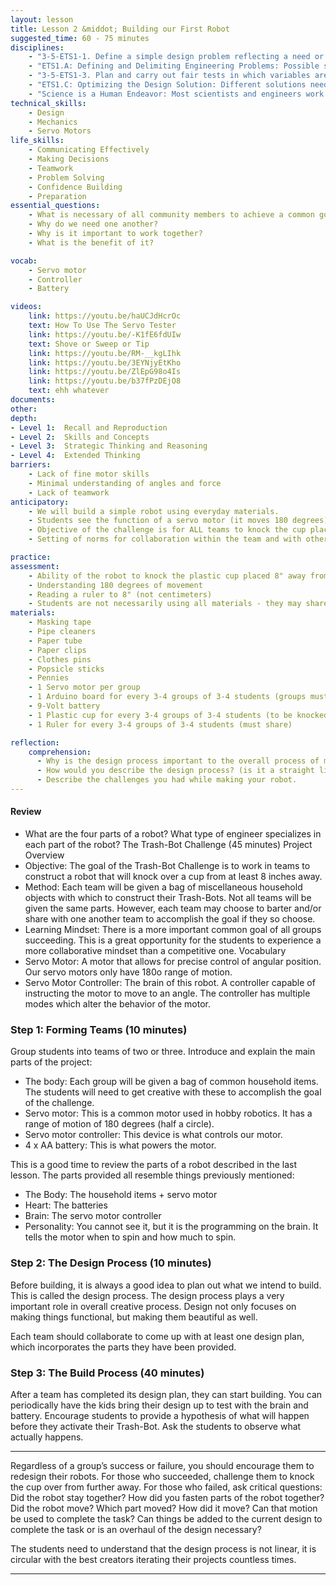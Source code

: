 ```yaml
---
layout: lesson
title: Lesson 2 &middot; Building our First Robot
suggested_time: 60 - 75 minutes
disciplines:
    - "3-5-ETS1-1. Define a simple design problem reflecting a need or a want that includes specified criteria for success and constraints on materials, time, or cost."
    - "ETS1.A: Defining and Delimiting Engineering Problems: Possible solutions to a problem are limited by available materials and resources (constraints). The success of a designed solution is determined by considering the desired features of a solution (criteria). Different proposals for solutions can be compared on the basis of how well each one meets the specified criteria for success or how well each takes the constraints into account. (3-5-ETS1-1)"
    - "3-5-ETS1-3. Plan and carry out fair tests in which variables are controlled and failure points are considered to identify aspects of a model or prototype that can be improved."
    - "ETS1.C: Optimizing the Design Solution: Different solutions need to be tested in order to determine which of them best solves the problem, given the criteria and the constraints. (3-5-ETS1-3)"
    - "Science is a Human Endeavor: Most scientists and engineers work in teams. (4-PS3-4)"
technical_skills:
    - Design
    - Mechanics
    - Servo Motors
life_skills:
    - Communicating Effectively
    - Making Decisions
    - Teamwork
    - Problem Solving
    - Confidence Building
    - Preparation
essential_questions:
    - What is necessary of all community members to achieve a common goal?  
    - Why do we need one another?  
    - Why is it important to work together?  
    - What is the benefit of it?

vocab:
    - Servo motor
    - Controller
    - Battery

videos:
    link: https://youtu.be/haUCJdHcrOc
    text: How To Use The Servo Tester
    link: https://youtu.be/-K1fE6fdUIw
    text: Shove or Sweep or Tip
    link: https://youtu.be/RM-__kgLIhk
    link: https://youtu.be/3EYNjyEtKho
    link: https://youtu.be/ZlEpG98o4Is
    link: https://youtu.be/b37fPzDEjO8
    text: ehh whatever
documents:
other:
depth:
- Level 1:  Recall and Reproduction
- Level 2:  Skills and Concepts
- Level 3:  Strategic Thinking and Reasoning
- Level 4:  Extended Thinking
barriers:
    - Lack of fine motor skills  
    - Minimal understanding of angles and force  
    - Lack of teamwork  
anticipatory:
    - We will build a simple robot using everyday materials.  
    - Students see the function of a servo motor (it moves 180 degrees). Ideally, projected under document camera.  
    - Objective of the challenge is for ALL teams to knock the cup placed 8" away from the robot off the edge of the table  
    - Setting of norms for collaboration within the team and with other teams  

practice:
assessment:
    - Ability of the robot to knock the plastic cup placed 8" away from the robot off the edge of the table  
    - Understanding 180 degrees of movement  
    - Reading a ruler to 8" (not centimeters)  
    - Students are not necessarily using all materials - they may share with other groups  
materials:
    - Masking tape
    - Pipe cleaners
    - Paper tube
    - Paper clips
    - Clothes pins
    - Popsicle sticks
    - Pennies
    - 1 Servo motor per group
    - 1 Arduino board for every 3-4 groups of 3-4 students (groups must share)
    - 9-Volt battery 
    - 1 Plastic cup for every 3-4 groups of 3-4 students (to be knocked over; groups must share)
    - 1 Ruler for every 3-4 groups of 3-4 students (must share)

reflection:
    comprehension:
      - Why is the design process important to the overall process of making?
      - How would you describe the design process? (is it a straight line?)
      - Describe the challenges you had while making your robot.
---
```


#### Review
* What are the four parts of a robot?  What type of engineer specializes in each part of the robot?
The Trash-Bot Challenge (45 minutes) 
Project Overview
* Objective:  The goal of the Trash-Bot Challenge is to work in teams to construct a robot that will knock over a cup from at least 8 inches away.  
* Method:  Each team will be given a bag of miscellaneous household objects with which to construct their Trash-Bots.  Not all teams will be given the same parts.  However, each team may choose to barter and/or share with one another team to accomplish the goal if they so choose.  
* Learning Mindset:  There is a more important common goal of all groups succeeding.  This is a great opportunity for the students to experience a more collaborative mindset than a competitive one.
Vocabulary
* Servo Motor: A motor that allows for precise control of angular position. Our servo motors only have 180o range of motion.
* Servo Motor Controller: The brain of this robot. A controller capable of instructing the motor to move to an angle. The controller has multiple modes which alter the behavior of the motor.

### Step 1:  Forming Teams (10 minutes)
Group students into teams of two or three.  Introduce and explain the main parts of the project:
* The body: Each group will be given a bag of common household items.  The students will need to get creative with these to accomplish the goal of the challenge.
* Servo motor: This is a common motor used in hobby robotics. It has a range of motion of 180 degrees (half a circle).
* Servo motor controller: This device is what controls our motor.
* 4 x AA battery: This is what powers the motor.


This is a good time to review the parts of a robot described in the last lesson. The parts provided all resemble things previously mentioned:
* The Body: The household items + servo motor
* Heart: The batteries
* Brain: The servo motor controller
* Personality: You cannot see it, but it is the programming on the brain. It tells the motor when to spin and how much to spin.


### Step 2: The Design Process (10 minutes) 
Before building, it is always a good idea to plan out what we intend to build.  This is called the design process.  The design process plays a very important role in overall creative process. Design not only focuses on making things functional, but making them beautiful as well. 


Each team should collaborate to come up with at least one design plan, which incorporates the parts they have been provided. 

### Step 3: The Build Process (40 minutes) 
After a team has completed its design plan, they can start building.  You can periodically have the kids bring their design up to test with the brain and battery.  Encourage students to provide a hypothesis of what will happen before they activate their Trash-Bot.  Ask the students to observe what actually happens.


________________


  

Regardless of a group’s success or failure, you should encourage them to redesign their robots. For those who succeeded, challenge them to knock the cup over from further away. For those who failed, ask critical questions: Did the robot stay together? How did you fasten parts of the robot together? Did the robot move? Which part moved? How did it move? Can that motion be used to complete the task? Can things be added to the current design to complete the task or is an overhaul of the design necessary?   


The students need to understand that the design process is not linear, it is circular with the best creators iterating their projects countless times.




________________
